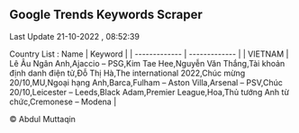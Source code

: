

## Google Trends Keywords Scraper 
 
Last Update 21-10-2022 , 08:52:39

Country List :
 Name  | Keyword |
| ------------- | ------------- |
| VIETNAM | Lê Âu Ngân Anh,Ajaccio – PSG,Kim Tae Hee,Nguyễn Văn Thắng,Tài khoản định danh điện tử,Đỗ Thị Hà,The international 2022,Chúc mừng 20/10,MU,Ngoại hạng Anh,Barca,Fulham – Aston Villa,Arsenal – PSV,Chúc 20/10,Leicester – Leeds,Black Adam,Premier League,Hoa,Thủ tướng Anh từ chức,Cremonese – Modena |



© Abdul Muttaqin 
